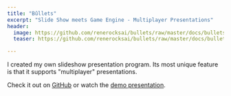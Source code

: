 ```yaml
---
title: "Bûllets"
excerpt: "Slide Show meets Game Engine - Multiplayer Presentations"
header:
  image: https://github.com/renerocksai/bullets/raw/master/docs/bullets-start.png
  teaser: https://github.com/renerocksai/bullets/raw/master/docs/bullets-start.png

---
```


I created my own slideshow presentation program. Its most unique feature is that it supports "multiplayer" presentations.

Check it out on [GitHub](https://github.com/renerocksai/bullets) or watch the [demo presentation](https://renerocksai.github.io/bullets/bullets.html).

